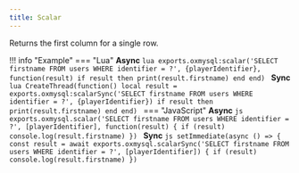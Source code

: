 ```yaml
---
title: Scalar
---
```

Returns the first column for a single row.

!!! info "Example"
	=== "Lua"
		**Async**
		```lua
		exports.oxmysql:scalar('SELECT firstname FROM users WHERE identifier = ?', {playerIdentifier}, function(result)
			if result then
				print(result.firstname)
			end
		end)
		```
		**Sync**
		```lua
		CreateThread(function()
			local result = exports.oxmysql:scalarSync('SELECT firstname FROM users WHERE identifier = ?', {playerIdentifier})
			if result then
				print(result.firstname)
			end
		end)
		```
	=== "JavaScript"
		**Async**
		```js
		exports.oxmysql.scalar('SELECT firstname FROM users WHERE identifier = ?', [playerIdentifier], function(result) {
		  if (result)
		    console.log(result.firstname)
		})
		```
		**Sync**
		```js
		setImmediate(async () => {
		  const result = await exports.oxmysql.scalarSync('SELECT firstname FROM users WHERE identifier = ?', [playerIdentifier]) {
		  if (result)
		    console.log(result.firstname)
		})
		```